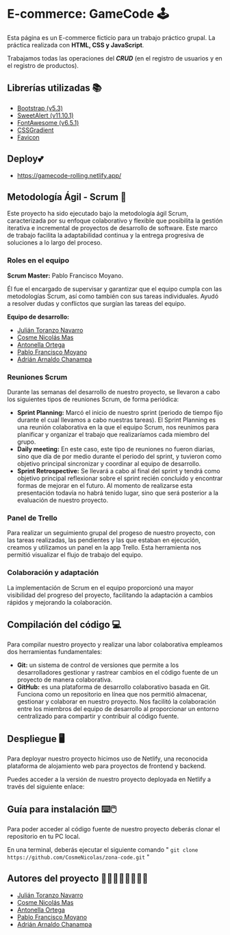 # E-commerce: GameCode 🕹️
Esta página es un E-commerce ficticio para un trabajo práctico grupal. La práctica realizada con **HTML, CSS y JavaScript**. 

Trabajamos todas las operaciones del ***CRUD*** (en el registro de usuarios y en el registro de productos).

## Librerías utilizadas 📚
- [Bootstrap (v5.3)](https://getbootstrap.com/)
- [SweetAlert (v11.10.1)](https://sweetalert2.github.io/)
- [FontAwesome (v6.5.1)](https://fontawesome.com/)
- [CSSGradient](https://cssgradient.io/gradient-backgrounds/)
- [Favicon](https://favicon.io/)

## Deploy💕
- https://gamecode-rolling.netlify.app/



## Metodología Ágil - Scrum 📝
Este proyecto ha sido ejecutado bajo la metodología ágil Scrum, caracterizada por su enfoque colaborativo y flexible que posibilita la gestión iterativa e incremental de proyectos de desarrollo de software. Este marco de trabajo facilita la adaptabilidad continua y la entrega progresiva de soluciones a lo largo del proceso.

### Roles en el equipo 
**Scrum Master:** Pablo Francisco Moyano.

Él fue el encargado de supervisar y garantizar que el equipo cumpla con las metodologías Scrum, así como también con sus tareas individuales. Ayudó a resolver dudas y conflictos que surgían las tareas del equipo.

**Equipo de desarrollo:**
- [Julián Toranzo Navarro](https://github.com/juliantoranzo)
- [Cosme Nicolás Mas](https://github.com/CosmeNicolas/zona-code)
- [Antonella Ortega](https://github.com/antoortega18072023)
- [Pablo Francisco Moyano](https://github.com/Pabmoy25)
- [Adrián Arnaldo Chanampa](https://github.com/AdrianKarma)

### Reuniones Scrum
Durante las semanas del desarrollo de nuestro proyecto, se llevaron a cabo los siguientes tipos de reuniones Scrum, de forma periódica:
- **Sprint Planning:** Marcó el inicio de nuestro sprint (periodo de tiempo fijo durante el cual llevamos a cabo nuestras tareas). El Sprint Planning es una reunión colaborativa en la que el equipo Scrum, nos reunimos para planificar y organizar el trabajo que realizaríamos cada miembro del grupo.
- **Daily meeting:** En este caso, este tipo de reuniones no fueron diarias, sino que día de por medio durante el periodo del sprint, y tuvieron como objetivo principal sincronizar y coordinar al equipo de desarrollo.
- **Sprint Retrospective:** Se llevará a cabo al final del sprint y tendrá como objetivo principal reflexionar sobre el sprint recién concluido y encontrar formas de mejorar en el futuro.
Al momento de realizarse esta presentación todavía no habrá tenido lugar, sino que será posterior a la evaluación de nuestro proyecto.

### Panel de Trello
Para realizar un seguimiento grupal del progeso de nuestro proyecto, con las tareas realizadas, las pendientes y las que estaban en ejecución, creamos y utilizamos un panel en la app Trello. Esta herramienta nos permitió visualizar el flujo de trabajo del equipo.

### Colaboración y adaptación
La implementación de Scrum en el equipo proporcionó una mayor visibilidad del progreso del proyecto, facilitando la adaptación a cambios rápidos y mejorando la colaboración.

## Compilación del código 💻
Para compilar nuestro proyecto y realizar una labor colaborativa empleamos dos herramientas fundamentales:
- **Git:** un sistema de control de versiones que permite a los desarrolladores gestionar y rastrear cambios en el código fuente de un proyecto de manera colaborativa.
- **GitHub:** es una plataforma de desarrollo colaborativo basada en Git. Funciona como un repositorio en línea que nos permitió almacenar, gestionar y colaborar en nuestro proyecto. Nos facilitó la colaboración entre los miembros del equipo de desarrollo al proporcionar un entorno centralizado para compartir y contribuir al código fuente.


## Despliegue 🖥️
Para deployar nuestro proyecto hicimos uso de Netlify, una reconocida plataforma de alojamiento web para proyectos de frontend y backend.

Puedes acceder a la versión de nuestro proyecto deployada en Netlify a través del siguiente enlace:


## Guía para instalación ⌨️🖱️
Para poder acceder al código fuente de nuestro proyecto deberás clonar el repositorio en tu PC local.

En una terminal, deberás ejecutar el siguiente comando " ```git clone https://github.com/CosmeNicolas/zona-code.git``` "


## Autores del proyecto 👨‍🦱🧔‍♂️👩‍🦰👨🧔
- [Julián Toranzo Navarro](https://github.com/juliantoranzo)
- [Cosme Nicolás Mas](https://github.com/CosmeNicolas/zona-code)
- [Antonella Ortega](https://github.com/antoortega18072023)
- [Pablo Francisco Moyano](https://github.com/Pabmoy25)
- [Adrián Arnaldo Chanampa](https://github.com/AdrianKarma)
